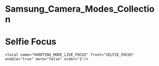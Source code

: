 # Samsung_Camera_Modes_Collection

# Selfie Focus 

    <local name="SHOOTING_MODE_LIVE_FOCUS" front="SELFIE_FOCUS" enable="true" more="false" order="1"/>
